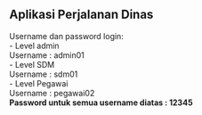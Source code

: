 <h2> Aplikasi Perjalanan Dinas</h2>

<p> Username dan password login:<br>
    - Level admin<br>
        Username : admin01<br>
    - Level SDM<br>
        Username : sdm01<br>
    - Level Pegawai<br>
        Username : pegawai02<br>
    <b>Password untuk semua username diatas : 12345</b>
</p>